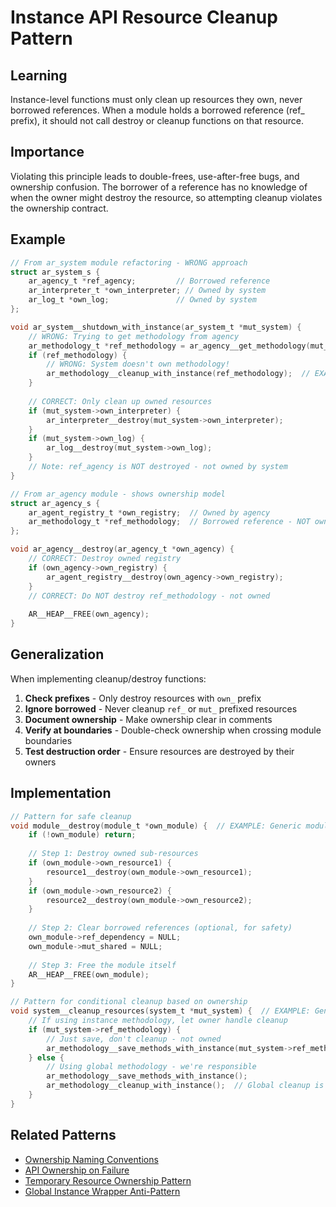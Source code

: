 # Instance API Resource Cleanup Pattern

## Learning
Instance-level functions must only clean up resources they own, never borrowed references. When a module holds a borrowed reference (ref_ prefix), it should not call destroy or cleanup functions on that resource.

## Importance
Violating this principle leads to double-frees, use-after-free bugs, and ownership confusion. The borrower of a reference has no knowledge of when the owner might destroy the resource, so attempting cleanup violates the ownership contract.

## Example
```c
// From ar_system module refactoring - WRONG approach
struct ar_system_s {
    ar_agency_t *ref_agency;         // Borrowed reference
    ar_interpreter_t *own_interpreter; // Owned by system
    ar_log_t *own_log;               // Owned by system
};

void ar_system__shutdown_with_instance(ar_system_t *mut_system) {
    // WRONG: Trying to get methodology from agency
    ar_methodology_t *ref_methodology = ar_agency__get_methodology(mut_system->ref_agency);
    if (ref_methodology) {
        // WRONG: System doesn't own methodology!
        ar_methodology__cleanup_with_instance(ref_methodology);  // EXAMPLE: Don't do this!
    }
    
    // CORRECT: Only clean up owned resources
    if (mut_system->own_interpreter) {
        ar_interpreter__destroy(mut_system->own_interpreter);
    }
    if (mut_system->own_log) {
        ar_log__destroy(mut_system->own_log);
    }
    // Note: ref_agency is NOT destroyed - not owned by system
}

// From ar_agency module - shows ownership model
struct ar_agency_s {
    ar_agent_registry_t *own_registry;  // Owned by agency
    ar_methodology_t *ref_methodology;  // Borrowed reference - NOT owned
};

void ar_agency__destroy(ar_agency_t *own_agency) {
    // CORRECT: Destroy owned registry
    if (own_agency->own_registry) {
        ar_agent_registry__destroy(own_agency->own_registry);
    }
    // CORRECT: Do NOT destroy ref_methodology - not owned
    
    AR__HEAP__FREE(own_agency);
}
```

## Generalization
When implementing cleanup/destroy functions:
1. **Check prefixes** - Only destroy resources with `own_` prefix
2. **Ignore borrowed** - Never cleanup `ref_` or `mut_` prefixed resources
3. **Document ownership** - Make ownership clear in comments
4. **Verify at boundaries** - Double-check ownership when crossing module boundaries
5. **Test destruction order** - Ensure resources are destroyed by their owners

## Implementation
```c
// Pattern for safe cleanup
void module__destroy(module_t *own_module) {  // EXAMPLE: Generic module type
    if (!own_module) return;
    
    // Step 1: Destroy owned sub-resources
    if (own_module->own_resource1) {
        resource1__destroy(own_module->own_resource1);
    }
    if (own_module->own_resource2) {
        resource2__destroy(own_module->own_resource2);
    }
    
    // Step 2: Clear borrowed references (optional, for safety)
    own_module->ref_dependency = NULL;
    own_module->mut_shared = NULL;
    
    // Step 3: Free the module itself
    AR__HEAP__FREE(own_module);
}

// Pattern for conditional cleanup based on ownership
void system__cleanup_resources(system_t *mut_system) {  // EXAMPLE: Generic system type
    // If using instance methodology, let owner handle cleanup
    if (mut_system->ref_methodology) {
        // Just save, don't cleanup - not owned
        ar_methodology__save_methods_with_instance(mut_system->ref_methodology, NULL);
    } else {
        // Using global methodology - we're responsible
        ar_methodology__save_methods_with_instance();
        ar_methodology__cleanup_with_instance();  // Global cleanup is OK here
    }
}
```

## Related Patterns
- [Ownership Naming Conventions](ownership-naming-conventions.md)
- [API Ownership on Failure](api-ownership-on-failure.md)
- [Temporary Resource Ownership Pattern](temporary-resource-ownership-pattern.md)
- [Global Instance Wrapper Anti-Pattern](global-instance-wrapper-anti-pattern.md)